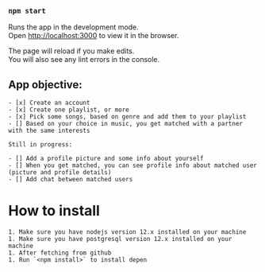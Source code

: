 ### `npm start`

Runs the app in the development mode.<br />
Open [http://localhost:3000](http://localhost:3000) to view it in the browser.

The page will reload if you make edits.<br />
You will also see any lint errors in the console.

## App objective:

    - [x] Create an account
    - [x] Create one playlist, or more
    - [x] Pick some songs, based on genre and add them to your playlist
    - [] Based on your choice in music, you get matched with a partner with the same interests

    Still in progress:

    - [] Add a profile picture and some info about yourself
    - [] When you get matched, you can see profile info about matched user (picture and profile details)
    - [] Add chat between matched users

# How to install

    1. Make sure you have nodejs version 12.x installed on your machine
    1. Make sure you have postgresql version 12.x installed on your machine
    1. After fetching from github
    1. Run `<npm install>` to install depen
